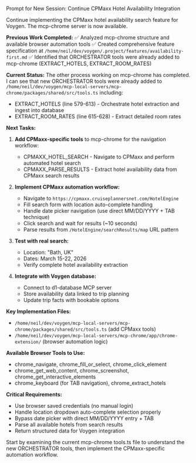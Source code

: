  Prompt for New Session: Continue CPMaxx Hotel Availability Integration

  Continue implementing the CPMaxx hotel availability search feature for Voygen. The
  mcp-chrome server is now available.

  **Previous Work Completed:**
  ✅ Analyzed mcp-chrome structure and available browser automation tools
  ✅ Created comprehensive feature specification at
  `/home/neil/dev/voygen/.project/features/availability-first.md`
  ✅ Identified that ORCHESTRATOR tools were already added to mcp-chrome (EXTRACT_HOTELS, 
  EXTRACT_ROOM_RATES)

  **Current Status:**
  The other process working on mcp-chrome has completed. I can see that new ORCHESTRATOR 
  tools were already added to 
  `/home/neil/dev/voygen/mcp-local-servers/mcp-chrome/packages/shared/src/tools.ts` 
  including:
  - EXTRACT_HOTELS (line 579-613) - Orchestrate hotel extraction and ingest into database
  - EXTRACT_ROOM_RATES (line 615-628) - Extract detailed room rates

  **Next Tasks:**
  1. **Add CPMaxx-specific tools** to mcp-chrome for the navigation workflow:
     - CPMAXX_HOTEL_SEARCH - Navigate to CPMaxx and perform automated hotel search
     - CPMAXX_PARSE_RESULTS - Extract hotel availability data from CPMaxx search results

  2. **Implement CPMaxx automation workflow:**
     - Navigate to `https://cpmaxx.cruiseplannersnet.com/HotelEngine`
     - Fill search form with location auto-complete handling
     - Handle date picker navigation (use direct MM/DD/YYYY + TAB technique)
     - Click search and wait for results (~10 seconds)
     - Parse results from `/HotelEngine/searchResults/map` URL pattern

  3. **Test with real search:**
     - Location: "Bath, UK"
     - Dates: March 15-22, 2026
     - Verify complete hotel availability extraction

  4. **Integrate with Voygen database:**
     - Connect to d1-database MCP server
     - Store availability data linked to trip planning
     - Update trip facts with bookable options

  **Key Implementation Files:**
  - `/home/neil/dev/voygen/mcp-local-servers/mcp-chrome/packages/shared/src/tools.ts` (add
   CPMaxx tools)
  - `/home/neil/dev/voygen/mcp-local-servers/mcp-chrome/app/chrome-extension/` (browser
  automation logic)

  **Available Browser Tools to Use:**
  - chrome_navigate, chrome_fill_or_select, chrome_click_element
  - chrome_get_web_content, chrome_screenshot, chrome_get_interactive_elements
  - chrome_keyboard (for TAB navigation), chrome_extract_hotels

  **Critical Requirements:**
  - Use browser saved credentials (no manual login)
  - Handle location dropdown auto-complete selection properly
  - Bypass date picker with direct MM/DD/YYYY entry + TAB
  - Parse all available hotels from search results
  - Return structured data for Voygen integration

  Start by examining the current mcp-chrome tools.ts file to understand the new
  ORCHESTRATOR tools, then implement the CPMaxx-specific automation workflow.
